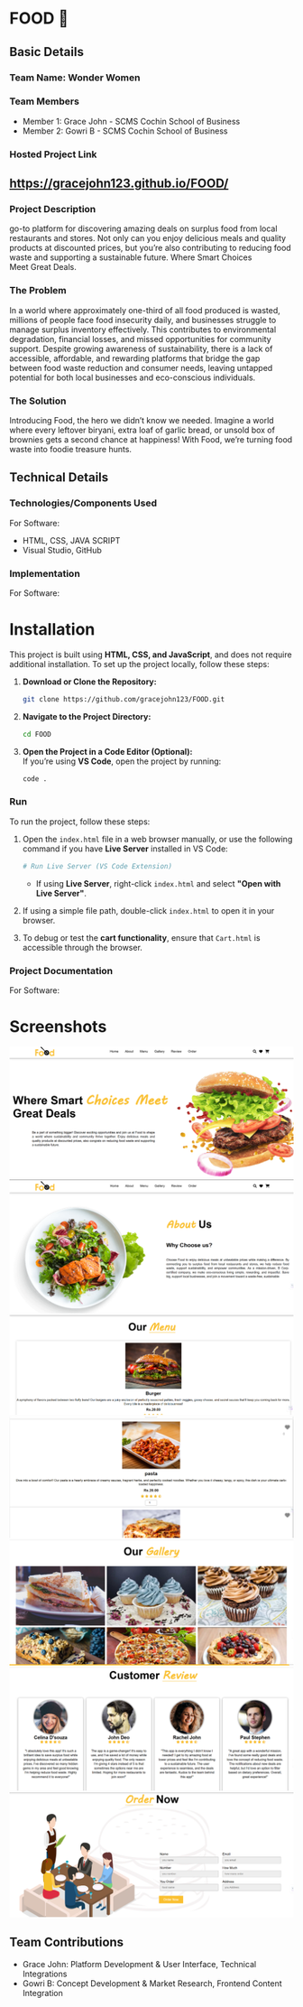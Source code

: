 # FOOD 🎯


## Basic Details
### Team Name: Wonder Women


### Team Members
- Member 1: Grace John - SCMS Cochin School of Business
- Member 2: Gowri B - SCMS Cochin School of Business

### Hosted Project Link
https://gracejohn123.github.io/FOOD/
-
### Project Description
go-to platform for discovering amazing deals on surplus food from local restaurants and stores. Not only can you enjoy delicious meals and quality products at discounted prices, but you’re also contributing to reducing food waste and supporting a sustainable future. Where Smart Choices Meet Great Deals.

### The Problem 
In a world where approximately one-third of all food produced is wasted, millions of people face food insecurity daily, and businesses struggle to manage surplus inventory effectively. This contributes to environmental degradation, financial losses, and missed opportunities for community support. Despite growing awareness of sustainability, there is a lack of accessible, affordable, and rewarding platforms that bridge the gap between food waste reduction and consumer needs, leaving untapped potential for both local businesses and eco-conscious individuals.

### The Solution 
Introducing Food, the hero we didn’t know we needed. Imagine a world where every leftover biryani, extra loaf of garlic bread, or unsold box of brownies gets a second chance at happiness! With Food, we’re turning food waste into foodie treasure hunts.
## Technical Details
### Technologies/Components Used
For Software:
- HTML, CSS, JAVA SCRIPT
- Visual Studio, GitHub

### Implementation
For Software:
# Installation
This project is built using **HTML, CSS, and JavaScript**, and does not require additional installation. To set up the project locally, follow these steps:

1. **Download or Clone the Repository:**
   ```sh
   git clone https://github.com/gracejohn123/FOOD.git 
   ```
2. **Navigate to the Project Directory:**
   ```sh
   cd FOOD  
   ```
3. **Open the Project in a Code Editor (Optional):**  
   If you’re using **VS Code**, open the project by running:  
   ```sh
   code .  
   ```

### **Run**
To run the project, follow these steps:

1. Open the `index.html` file in a web browser manually, or use the following command if you have **Live Server** installed in VS Code:
   ```sh
   # Run Live Server (VS Code Extension)
   ```
   - If using **Live Server**, right-click `index.html` and select **"Open with Live Server"**.

2. If using a simple file path, double-click `index.html` to open it in your browser.

3. To debug or test the **cart functionality**, ensure that `Cart.html` is accessible through the browser.

### Project Documentation
For Software:

# Screenshots 
![alt text](image.png)
![alt text](image-1.png)
![alt text](image-2.png)
![alt text](image-3.png)
![alt text](image-4.png)
![alt text](image-5.png)
![alt text](image-6.png)

## Team Contributions
- Grace John: Platform Development & User Interface, Technical Integrations
- Gowri B: Concept Development & Market Research, Frontend Content Integration
